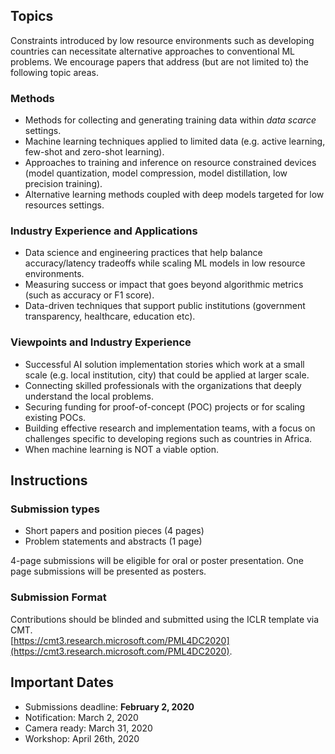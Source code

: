 ## Topics

Constraints introduced by low resource environments such as developing countries can  necessitate alternative approaches to conventional ML problems. We encourage papers that address (but are not limited to) the following topic areas. 

### Methods 

- Methods for ​collecting and generating training data within _data scarce_ settings.
- Machine learning techniques applied to limited data (e.g. active learning, few-shot and zero-shot learning).
- Approaches to training and inference on resource constrained devices (model quantization, model compression, model distillation, low precision training).
- Alternative learning methods coupled with deep models targeted for low resources settings.


### Industry Experience and Applications

- Data science and engineering practices that help balance accuracy/latency tradeoffs while scaling ML models in low resource environments.
- Measuring success or impact that goes beyond algorithmic metrics (such as accuracy or F1 score).
- Data-driven techniques that support public institutions (government transparency, healthcare, education etc).

### Viewpoints and Industry Experience

- Successful AI solution implementation stories which work at a small scale (e.g. local institution, city) that could be applied at larger scale.
- Connecting skilled professionals with the organizations that deeply understand the local problems.
- Securing funding for proof-of-concept (POC) projects or for scaling existing POCs.
- Building effective research and implementation teams, with a focus on challenges specific to developing regions such as countries in Africa.
- When machine learning is NOT a viable option.



## Instructions

### Submission types
- Short papers and position pieces (4 pages)
- Problem statements and abstracts (1 page)

4-page submissions will be eligible for oral or poster presentation. One page submissions will be presented as posters.

### Submission Format
Contributions should be blinded and submitted using the ICLR template via CMT.  
[https://cmt3.research.microsoft.com/PML4DC2020](https://cmt3.research.microsoft.com/PML4DC2020).

## Important Dates

- Submissions deadline:         **February 2, 2020**
- Notification:                 March 2, 2020
- Camera ready:                 March 31, 2020
- Workshop:                     April 26th, 2020

